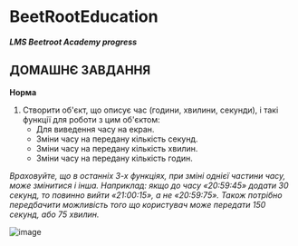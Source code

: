 # BeetRootEducation

**_LMS Beetroot Academy progress_**

## ДОМАШНЄ ЗАВДАННЯ

**Норма**

1. Створити об'єкт, що описує час (години, хвилини, секунди), і такі функції для роботи з цим об'єктом:
   - Для виведення часу на екран.
   - Зміни часу на передану кількість секунд.
   - Зміни часу на передану кількість хвилин.
   - Зміни часу на передану кількість годин.

_Враховуйте, що в останніх 3-х функціях, при зміні однієї частини часу, може змінитися і інша. Наприклад: якщо до часу «20:59:45» додати 30 секунд, то повинно вийти «21:00:15», а не «20:59:75». Також потрібно передбачити можливість того що користувач може передати 150 секунд, або 75 хвилин._

![image](https://user-images.githubusercontent.com/112722061/222497765-09fe552e-df06-45fc-bbe6-4f746325c39a.png)
